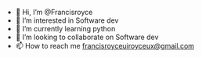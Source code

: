 - 👋 Hi, I’m @Francisroyce
- 👀 I’m interested in Software dev
- 🌱 I’m currently learning python
- 💞️ I’m looking to collaborate on Software dev
- 📫 How to reach me francisroyceuiroyceux@gmail.com

<!---
Francisroyce/Francisroyce is a ✨ special ✨ repository because its `README.md` (this file) appears on your GitHub profile.
You can click the Preview link to take a look at your changes.
--->
